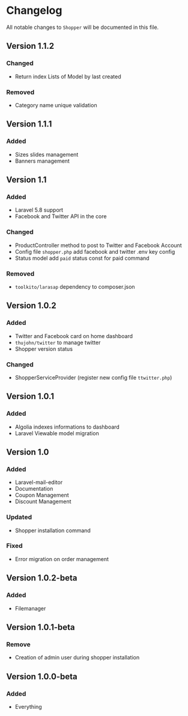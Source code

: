 # Changelog

All notable changes to `Shopper` will be documented in this file.

## Version 1.1.2
### Changed
- Return index Lists of Model by last created 

### Removed
- Category name unique validation  

## Version 1.1.1
### Added
- Sizes slides management
- Banners management

## Version 1.1
### Added
- Laravel 5.8 support
- Facebook and Twitter API in the core

### Changed
- ProductController method to post to Twitter and Facebook Account
- Config file `shopper.php` add facebook and twitter .env key config
- Status model add `paid` status const for paid command

### Removed
- `toolkito/larasap` dependency to composer.json

## Version 1.0.2
### Added
- Twitter and Facebook card on home dashboard
- `thujohn/twitter` to manage twitter 
- Shopper version status 

### Changed
- ShopperServiceProvider (register new config file `ttwitter.php`)

## Version 1.0.1
### Added
- Algolia indexes informations to dashboard
- Laravel Viewable model migration

## Version 1.0
### Added
- Laravel-mail-editor
- Documentation
- Coupon Management
- Discount Management

### Updated
- Shopper installation command

### Fixed
- Error migration on order management

## Version 1.0.2-beta
### Added
- Filemanager

## Version 1.0.1-beta 
### Remove
-  Creation of admin user during shopper installation

## Version 1.0.0-beta 
### Added
- Everything
